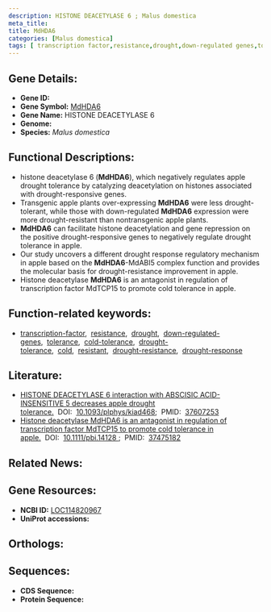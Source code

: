 ```yaml
---
description: HISTONE DEACETYLASE 6 ; Malus domestica
meta_title:
title: MdHDA6
categories: [Malus domestica]
tags: [ transcription factor,resistance,drought,down-regulated genes,tolerance,cold tolerance,drought tolerance,cold,resistant,drought resistance,drought response ]
---
```


## Gene Details:
- **Gene ID:** []()
- **Gene Symbol:** <u>MdHDA6</u>
- **Gene Name:** HISTONE DEACETYLASE 6
- **Genome:** []()
- **Species:** *Malus domestica*

## Functional Descriptions:
   - histone deacetylase 6 (**MdHDA6**), which negatively regulates apple drought tolerance by catalyzing deacetylation on histones associated with drought-responsive genes.
   - Transgenic apple plants over-expressing **MdHDA6** were less drought-tolerant, while those with down-regulated **MdHDA6** expression were more drought-resistant than nontransgenic apple plants.
   - **MdHDA6** can facilitate histone deacetylation and gene repression on the positive drought-responsive genes to negatively regulate drought tolerance in apple.
   - Our study uncovers a different drought response regulatory mechanism in apple based on the **MdHDA6**-MdABI5 complex function and provides the molecular basis for drought-resistance improvement in apple.
   - Histone deacetylase **MdHDA6** is an antagonist in regulation of transcription factor MdTCP15 to promote cold tolerance in apple.

## Function-related keywords:
   - [transcription-factor](/tags/transcription-factor/),&nbsp;&nbsp;[resistance](/tags/resistance/),&nbsp;&nbsp;[drought](/tags/drought/),&nbsp;&nbsp;[down-regulated-genes](/tags/down-regulated-genes/),&nbsp;&nbsp;[tolerance](/tags/tolerance/),&nbsp;&nbsp;[cold-tolerance](/tags/cold-tolerance/),&nbsp;&nbsp;[drought-tolerance](/tags/drought-tolerance/),&nbsp;&nbsp;[cold](/tags/cold/),&nbsp;&nbsp;[resistant](/tags/resistant/),&nbsp;&nbsp;[drought-resistance](/tags/drought-resistance/),&nbsp;&nbsp;[drought-response](/tags/drought-response/)

## Literature:
   - [HISTONE DEACETYLASE 6 interaction with ABSCISIC ACID-INSENSITIVE 5 decreases apple drought tolerance.](https://doi.org/10.1093/plphys/kiad468)&nbsp;&nbsp;DOI:&nbsp;&nbsp;[10.1093/plphys/kiad468](https://doi.org/10.1093/plphys/kiad468);&nbsp;&nbsp;PMID:&nbsp;&nbsp;[37607253](https://pubmed.ncbi.nlm.nih.gov/37607253/)
   - [Histone deacetylase MdHDA6 is an antagonist in regulation of transcription factor MdTCP15 to promote cold tolerance in apple.](https://doi.org/10.1111/pbi.14128 )&nbsp;&nbsp;DOI:&nbsp;&nbsp;[10.1111/pbi.14128 ](https://doi.org/10.1111/pbi.14128 );&nbsp;&nbsp;PMID:&nbsp;&nbsp;[37475182](https://pubmed.ncbi.nlm.nih.gov/37475182/)

## Related News:

## Gene Resources:
- **NCBI ID:**  [LOC114820967](https://www.ncbi.nlm.nih.gov/gene/?term=LOC114820967)
- **UniProt accessions:**  [](https://www.uniprot.org/uniprotkb//entry)

## Orthologs:

## Sequences:
- **CDS Sequence:**
- **Protein Sequence:**
